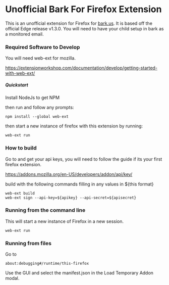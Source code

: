 # Unofficial Bark For Firefox Extension

This is an unofficial extension for Firefox for [bark.us](https://www.bark.us/signup?ref=2J6B865). It is based off the official Edge release v1.3.0. You will need to have your child setup in bark as a monitored email.

### Required Software to Develop
You will need web-ext for mozilla.

https://extensionworkshop.com/documentation/develop/getting-started-with-web-ext/

##### Quickstart
Install NodeJs to get NPM

then run and follow any prompts:
```
npm install --global web-ext
```

then start a new instance of firefox with this extension by running:
```
web-ext run
```

### How to build 
Go to and get your api keys, you will need to follow the guide if its your first firefox extension.

https://addons.mozilla.org/en-US/developers/addon/api/key/

build with the following commands filling in any values in ${this format}

```
web-ext build
web-ext sign --api-key=${apikey} --api-secret=${apisecret}
```

### Running from the command line
This will start a new instance of Firefox in a new session.

```
web-ext run
```

### Running from files
Go to 
```
about:debugging#/runtime/this-firefox
```

Use the GUI and select the manifest.json in the Load Temporary Addon modal.
